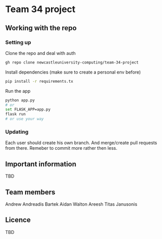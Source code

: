 # Team 34 project

## Working with the repo

### Setting up

Clone the repo and deal with auth

```bash
gh repo clone newcastleuniversity-computing/team-34-project
```

Install dependencies (make sure to create a personal env before)

```bash
pip install -r requirements.tx
```

Run the app 

```bash
python app.py
# or 
set FLASK_APP=app.py
flask run
# or use your way
```

### Updating 

Each user should create his own branch. And merge/create pull requests from there. 
Remeber to commit more rather then less.

## Important information

TBD

## Team members

Andrew Andreadis
Bartek
Aidan Walton
Areesh
Titas Janusonis

## Licence 

TBD
